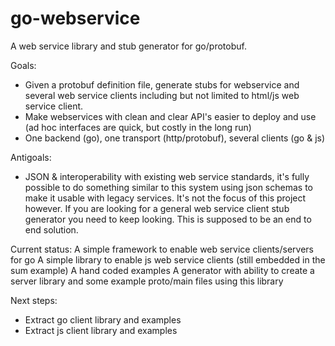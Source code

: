 go-webservice
=============

A web service library and stub generator for go/protobuf.

Goals:
* Given a protobuf definition file, generate stubs for webservice and several web service clients including but not limited to html/js web service client.
* Make webservices with clean and clear API's easier to deploy and use (ad hoc interfaces are quick, but costly in the long run)
* One backend (go), one transport (http/protobuf), several clients (go & js)

Antigoals:
* JSON & interoperability with existing web service standards, it's fully possible to do something similar to this system using json schemas to make it usable with legacy services. It's not the focus of this project however. If you are looking for a general web service client stub generator you need to keep looking. This is supposed to be an end to end solution.

Current status:
A simple framework to enable web service clients/servers for go
A simple library to enable js web service clients (still embedded in the sum example)
A hand coded examples
A generator with ability to create a server library and some example proto/main files using this library

Next steps:
* Extract go client library and examples
* Extract js client library and examples
